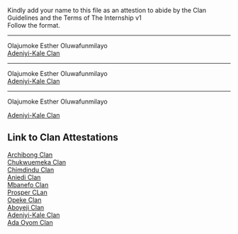 Kindly add your name to this file as an attestion to abide by the Clan Guidelines and the Terms of The Internship v1
<br/> Follow the format.<br/> 
___
Olajumoke Esther Oluwafunmilayo<br/>
[Adeniyi-Kale Clan](Adeniyi-Kale-Clan.md)
___
Olajumoke Esther Oluwafunmilayo<br/>
[Adeniyi-Kale Clan](Adeniyi-Kale-Clan.md)
___
Olajumoke Esther Oluwafunmilayo<br/>

[Adeniyi-Kale Clan](Adeniyi-Kale-Clan.md)
## Link to Clan Attestations
[Archibong Clan](Archibong-Clan.md) <br/>
[Chukwuemeka Clan](Chukwuemeka-Clan.md) <br/>
[Chimdindu Clan](Chimdindu-Clan.md) <br/>
[Aniedi Clan](Aniedi-Clan.md) <br/>
[Mbanefo Clan](Mbanefo-Clan.md) <br/>
[Prosper CLan](Prosper-Clan.md)<br/>
[Opeke Clan](Opeke-Clan.md) <br/>
[Aboyeji Clan](Aboyeji-Clan.md)<br/>
[Adeniyi-Kale Clan](Adeniyi-Kale-Clan.md) <br/>
[Ada Oyom Clan](Chukwuemeka-Clan.md) <br/>
